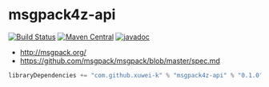 # msgpack4z-api

[![Build Status](https://secure.travis-ci.org/msgpack4z/msgpack4z-api.png?branch=master)](http://travis-ci.org/msgpack4z/msgpack4z-api)
[![Maven Central](https://maven-badges.herokuapp.com/maven-central/com.github.xuwei-k/msgpack4z-api/badge.svg)](https://maven-badges.herokuapp.com/maven-central/com.github.xuwei-k/msgpack4z-api)
[![javadoc](http://javadoc-badge.appspot.com/com.github.xuwei-k/msgpack4z-api.svg?label=javadoc)](http://javadoc-badge.appspot.com/com.github.xuwei-k/msgpack4z-api)

- <http://msgpack.org/>
- <https://github.com/msgpack/msgpack/blob/master/spec.md>

```scala
libraryDependencies += "com.github.xuwei-k" % "msgpack4z-api" % "0.1.0"
```
